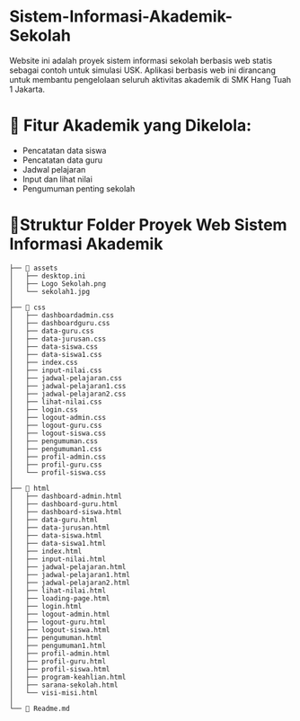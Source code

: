 # Sistem-Informasi-Akademik-Sekolah
Website ini adalah proyek sistem informasi sekolah berbasis web statis sebagai contoh untuk simulasi USK.
Aplikasi berbasis web ini dirancang untuk membantu pengelolaan seluruh aktivitas akademik di SMK Hang Tuah 1 Jakarta.

# 📌 Fitur Akademik yang Dikelola:
- Pencatatan data siswa
- Pencatatan data guru
- Jadwal pelajaran
- Input dan lihat nilai
- Pengumuman penting sekolah

# 📂Struktur Folder Proyek Web Sistem Informasi Akademik
    ├── 📁 assets
    │   ├── desktop.ini
    │   ├── Logo Sekolah.png
    │   └── sekolah1.jpg
    │
    ├── 📁 css
    │   ├── dashboardadmin.css
    │   ├── dashboardguru.css
    │   ├── data-guru.css
    │   ├── data-jurusan.css
    │   ├── data-siswa.css
    │   ├── data-siswa1.css
    │   ├── index.css
    │   ├── input-nilai.css
    │   ├── jadwal-pelajaran.css
    │   ├── jadwal-pelajaran1.css
    │   ├── jadwal-pelajaran2.css
    │   ├── lihat-nilai.css
    │   ├── login.css
    │   ├── logout-admin.css
    │   ├── logout-guru.css
    │   ├── logout-siswa.css
    │   ├── pengumuman.css
    │   ├── pengumuman1.css
    │   ├── profil-admin.css
    │   ├── profil-guru.css
    │   └── profil-siswa.css
    │
    ├── 📁 html
    │   ├── dashboard-admin.html
    │   ├── dashboard-guru.html
    │   ├── dashboard-siswa.html
    │   ├── data-guru.html
    │   ├── data-jurusan.html
    │   ├── data-siswa.html
    │   ├── data-siswa1.html
    │   ├── index.html
    │   ├── input-nilai.html
    │   ├── jadwal-pelajaran.html
    │   ├── jadwal-pelajaran1.html
    │   ├── jadwal-pelajaran2.html
    │   ├── lihat-nilai.html
    │   ├── loading-page.html
    │   ├── login.html
    │   ├── logout-admin.html
    │   ├── logout-guru.html
    │   ├── logout-siswa.html
    │   ├── pengumuman.html
    │   ├── pengumuman1.html
    │   ├── profil-admin.html
    │   ├── profil-guru.html
    │   ├── profil-siswa.html
    │   ├── program-keahlian.html
    │   ├── sarana-sekolah.html
    │   └── visi-misi.html
    │
    └── 📄 Readme.md

